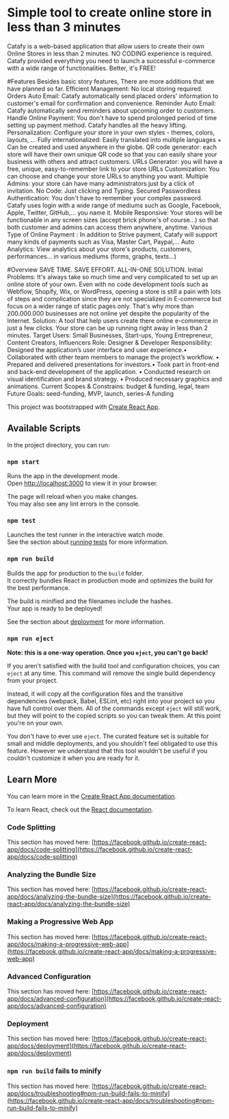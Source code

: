 # Simple tool to create online store in less than 3 minutes
Catafy is a web-based application that allow users to create their own Online Stores in less than 2 minutes. NO CODING experience is required. Catafy provided everything you need to launch a successful e-commerce with a wide range of functionalities. Better, it's FREE!

#Features
Besides basic story features, There are more additions that we have planned so far.
Efficient Management: No local storing required.
Orders Auto Email: Catafy automatically send placed orders' information to customer's email for confirmation and convenience.
Reminder Auto Email: Catafy automatically send reminders about upcoming order to customers.
Handle Online Payment: You don't have to spend prolonged period of time setting up payment method. Catafy handles all the heavy lifting.
Personalization: Configure your store in your own styles - themes, colors, layouts, ...
Fully internationalized: Easily translated into multiple languages + Can be created and used anywhere in the globe.
QR code generator: each store will have their own unique QR code so that you can easily share your business with others and attract customers.
URLs Generator: you will have a free, unique, easy-to-remember link to your store
URLs Customization: You can choose and change your store URLs to anything you want.
Multiple Admins: your store can have many administrators just by a click of invitation.
No Code: Just clicking and Typing.
Secured Passwordless Authentication: You don't have to remember your complex password. Catafy uses login with a wide range of mediums such as Google, Facebook, Apple, Twitter, GitHub,... you name it.
Mobile Responsive: Your stores will be functionable in any screen sizes (accept brick phone's of course...) so that both customer and admins can access them anywhere, anytime.
Various Type of Online Payment <Upcoming>: In addition to Strive payment, Catafy will support many kinds of payments such as Visa, Master Cart, Paypal,...
Auto Analytics: View analytics about your store's products, customers, performances... in various mediums (forms, graphs, texts...)


#Overview
SAVE TIME. SAVE EFFORT. ALL-IN-ONE SOLUTION.
Initial Problems: It's always take so much time and very complicated to set up an online store of your own. Even with no code development tools such as Webflow, Shopify, Wix, or WordPress, opening a store is still a pain with lots of steps and complication since they are not specialized in E-commerce but focus on a wider range of static pages only. That's why more than 200.000.000 businesses are not online yet despite the popularity of the Internet.
Solution: A tool that help users create there online e-commerce in just a few clicks. Your store can be up running right away in less than 2 minutes.
Target Users: Small Businesses, Start-ups, Young Entrepreneur, Content Creators, Influencers
Role: Designer & Developer
Responsibility:
Designed the application’s user interface and user experience.•
Collaborated with other team members to manage the project’s workflow. •
Prepared and delivered presentations for investors.•
Took part in front-end and back-end development of the application. •
Conducted research on visual identification and brand strategy. •
Produced necessary graphics and animations.
Current Scopes & Constrains: budget & funding, legal, team
Future Goals: seed-funding, MVP, launch, series-A funding

This project was bootstrapped with [Create React App](https://github.com/facebook/create-react-app).





## Available Scripts

In the project directory, you can run:

### `npm start`

Runs the app in the development mode.\
Open [http://localhost:3000](http://localhost:3000) to view it in your browser.

The page will reload when you make changes.\
You may also see any lint errors in the console.

### `npm test`

Launches the test runner in the interactive watch mode.\
See the section about [running tests](https://facebook.github.io/create-react-app/docs/running-tests) for more information.

### `npm run build`

Builds the app for production to the `build` folder.\
It correctly bundles React in production mode and optimizes the build for the best performance.

The build is minified and the filenames include the hashes.\
Your app is ready to be deployed!

See the section about [deployment](https://facebook.github.io/create-react-app/docs/deployment) for more information.

### `npm run eject`

**Note: this is a one-way operation. Once you `eject`, you can't go back!**

If you aren't satisfied with the build tool and configuration choices, you can `eject` at any time. This command will remove the single build dependency from your project.

Instead, it will copy all the configuration files and the transitive dependencies (webpack, Babel, ESLint, etc) right into your project so you have full control over them. All of the commands except `eject` will still work, but they will point to the copied scripts so you can tweak them. At this point you're on your own.

You don't have to ever use `eject`. The curated feature set is suitable for small and middle deployments, and you shouldn't feel obligated to use this feature. However we understand that this tool wouldn't be useful if you couldn't customize it when you are ready for it.

## Learn More

You can learn more in the [Create React App documentation](https://facebook.github.io/create-react-app/docs/getting-started).

To learn React, check out the [React documentation](https://reactjs.org/).

### Code Splitting

This section has moved here: [https://facebook.github.io/create-react-app/docs/code-splitting](https://facebook.github.io/create-react-app/docs/code-splitting)

### Analyzing the Bundle Size

This section has moved here: [https://facebook.github.io/create-react-app/docs/analyzing-the-bundle-size](https://facebook.github.io/create-react-app/docs/analyzing-the-bundle-size)

### Making a Progressive Web App

This section has moved here: [https://facebook.github.io/create-react-app/docs/making-a-progressive-web-app](https://facebook.github.io/create-react-app/docs/making-a-progressive-web-app)

### Advanced Configuration

This section has moved here: [https://facebook.github.io/create-react-app/docs/advanced-configuration](https://facebook.github.io/create-react-app/docs/advanced-configuration)

### Deployment

This section has moved here: [https://facebook.github.io/create-react-app/docs/deployment](https://facebook.github.io/create-react-app/docs/deployment)

### `npm run build` fails to minify

This section has moved here: [https://facebook.github.io/create-react-app/docs/troubleshooting#npm-run-build-fails-to-minify](https://facebook.github.io/create-react-app/docs/troubleshooting#npm-run-build-fails-to-minify)
